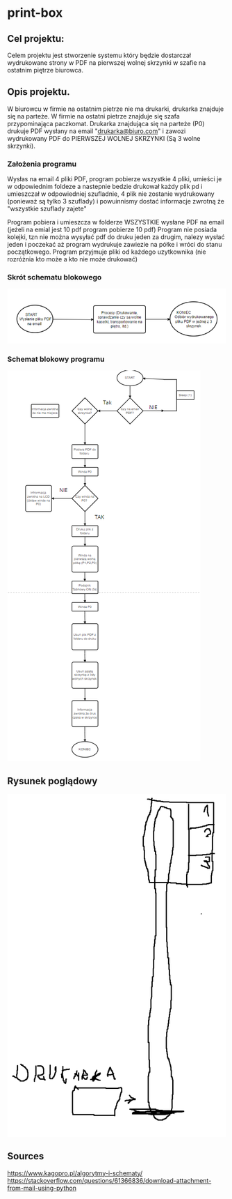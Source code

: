 # print-box

## Cel projektu:

Celem projektu jest stworzenie systemu który będzie dostarczał wydrukowane strony w PDF na pierwszej wolnej skrzynki w szafie na ostatnim piętrze biurowca.

## Opis projektu.

W biurowcu w firmie na ostatnim pietrze nie ma drukarki, drukarka znajduje się na parteże. W firmie na ostatni pietrze znajduje się szafa przypominająca paczkomat. 
Drukarka znajdująca się na parteże (P0) drukuje PDF wysłany na email "drukarka@biuro.com" i zawozi wydrukowany PDF do PIERWSZEJ WOLNEJ SKRZYNKI (Są 3 wolne skrzynki). 

### Założenia programu

Wysłas na email 4 pliki PDF, program pobierze wszystkie 4 pliki, umieści je w odpowiednim foldeze a nastepnie bedzie drukował każdy plik pd i umieszczał w odpowiedniej szufladnie, 4 plik nie zostanie wydrukowany (ponieważ są tylko 3 szuflady) i powuinnismy dostać informacje zwrotną że "wszystkie szuflady zajete" 

Program pobiera i umieszcza w folderze WSZYSTKIE wysłane PDF na email  (jeżeli na emial jest 10 pdf program pobierze 10 pdf)
Program nie posiada kolejki, tzn nie można wysyłać pdf do druku jeden za drugim, nalezy wysłać jeden i poczekać aż program wydrukuje zawiezie na półke i wróci do stanu początkowego.
Program przyjmuje pliki od każdego uzytkownika (nie rozróżnia kto może a kto nie może drukować)

### Skrót schematu blokowego

![alt text](image-1.png)

### Schemat blokowy programu 

![alt text](image-2.png)

## Rysunek poglądowy 

![alt text](image.png)



## Sources

https://www.kagopro.pl/algorytmy-i-schematy/
https://stackoverflow.com/questions/61366836/download-attachment-from-mail-using-python